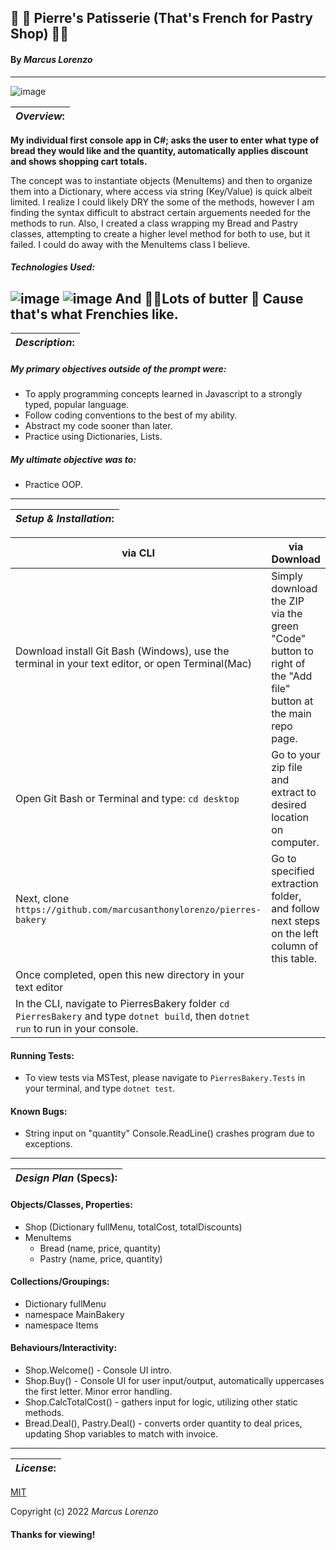 ## :croissant: :cake: Pierre's Patisserie (That's French for Pastry Shop) 	:bread::croissant:
#### By _**Marcus Lorenzo**_
---

![image](https://stylecaster.com/wp-content/uploads/2013/09/rodarte-instagram.png)

| **_Overview_:** |
|---|

**My individual first console app in C#; asks the user to enter what type of bread they would like and the quantity, automatically applies discount and shows shopping cart totals.**

The concept was to instantiate objects (MenuItems) and then to organize them into a Dictionary, where access via string (Key/Value) is quick albeit limited. I realize I could likely DRY the some of the methods, however I am finding the syntax difficult to abstract certain arguements needed for the methods to run. Also, I created a class wrapping my Bread and Pastry classes, attempting to create a higher level method for both to use, but it failed. I could do away with the MenuItems class I believe.


##### Technologies Used:
![image](https://img.shields.io/badge/C%23-239120?style=for-the-badge&logo=c-sharp&logoColor=white)
![image](https://img.shields.io/badge/GIT-E44C30?style=for-the-badge&logo=git&logoColor=white)
And :butter::butter:Lots of butter :butter: Cause that's what Frenchies like.
---


| **_Description_:** |
|---|

##### **My primary objectives** outside of the prompt were:
- To apply programming concepts learned in Javascript to a strongly typed, popular language.
- Follow coding conventions to the best of my ability.
- Abstract my code sooner than later.
- Practice using Dictionaries, Lists.

##### **My ultimate objective was** to:
- Practice OOP.


---

| **_Setup & Installation_:** |
|---|

|   via CLI   |  via Download  |
|---|---|
| Download install Git Bash (Windows), use the terminal in your text editor, or open Terminal(Mac) | Simply download the ZIP via the green "Code" button to right of the "Add file" button at the main repo page. 
 Open Git Bash or Terminal and type: `cd desktop` | Go to your zip file and extract to desired location on computer. 
 Next, clone `https://github.com/marcusanthonylorenzo/pierres-bakery` | Go to specified extraction folder, and follow next steps on the left column of this table.
 Once completed, open this new directory in your text editor | 
 In the CLI, navigate to PierresBakery folder `cd PierresBakery` and type `dotnet build`, then `dotnet run` to run in your console. |


#### Running Tests:
- To view tests via MSTest, please navigate to `PierresBakery.Tests` in your terminal, and type `dotnet test`.

#### Known Bugs:
* String input on "quantity" Console.ReadLine() crashes program due to exceptions.

---

| **_Design Plan_ (Specs):** |
|---|

#### Objects/Classes, Properties:
- Shop (Dictionary fullMenu, totalCost, totalDiscounts)
- MenuItems
  - Bread (name, price, quantity)
  - Pastry (name, price, quantity)

#### Collections/Groupings:
- Dictionary fullMenu
- namespace MainBakery
- namespace Items

#### Behaviours/Interactivity:
- Shop.Welcome() - Console UI intro.
- Shop.Buy() - Console UI for user input/output, automatically uppercases the first letter. Minor error handling.
- Shop.CalcTotalCost() - gathers input for logic, utilizing other static methods.
- Bread.Deal(), Pastry.Deal() - converts order quantity to deal prices, updating Shop variables to match with invoice.

---
| **_License_:** |
|---|

[MIT]()

Copyright (c) 2022 _Marcus Lorenzo_


#### Thanks for viewing!

